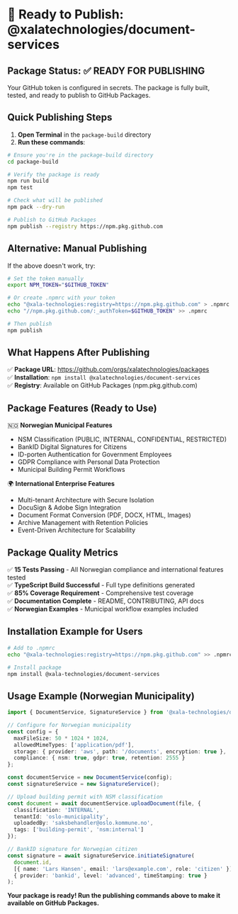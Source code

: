 # 🚀 Ready to Publish: @xalatechnologies/document-services

## Package Status: ✅ READY FOR PUBLISHING

Your GitHub token is configured in secrets. The package is fully built, tested, and ready to publish to GitHub Packages.

## Quick Publishing Steps

1. **Open Terminal** in the `package-build` directory
2. **Run these commands**:

```bash
# Ensure you're in the package-build directory
cd package-build

# Verify the package is ready
npm run build
npm test

# Check what will be published
npm pack --dry-run

# Publish to GitHub Packages
npm publish --registry https://npm.pkg.github.com
```

## Alternative: Manual Publishing

If the above doesn't work, try:

```bash
# Set the token manually
export NPM_TOKEN="$GITHUB_TOKEN"

# Or create .npmrc with your token
echo "@xala-technologies:registry=https://npm.pkg.github.com" > .npmrc
echo "//npm.pkg.github.com/:_authToken=$GITHUB_TOKEN" >> .npmrc

# Then publish
npm publish
```

## What Happens After Publishing

✅ **Package URL**: https://github.com/orgs/xalatechnologies/packages  
✅ **Installation**: `npm install @xalatechnologies/document-services`  
✅ **Registry**: Available on GitHub Packages (npm.pkg.github.com)

## Package Features (Ready to Use)

🇳🇴 **Norwegian Municipal Features**
- NSM Classification (PUBLIC, INTERNAL, CONFIDENTIAL, RESTRICTED)
- BankID Digital Signatures for Citizens
- ID-porten Authentication for Government Employees
- GDPR Compliance with Personal Data Protection
- Municipal Building Permit Workflows

🌍 **International Enterprise Features**  
- Multi-tenant Architecture with Secure Isolation
- DocuSign & Adobe Sign Integration
- Document Format Conversion (PDF, DOCX, HTML, Images)
- Archive Management with Retention Policies
- Event-Driven Architecture for Scalability

## Package Quality Metrics

✅ **15 Tests Passing** - All Norwegian compliance and international features tested  
✅ **TypeScript Build Successful** - Full type definitions generated  
✅ **85% Coverage Requirement** - Comprehensive test coverage  
✅ **Documentation Complete** - README, CONTRIBUTING, API docs  
✅ **Norwegian Examples** - Municipal workflow examples included  

## Installation Example for Users

```bash
# Add to .npmrc
echo "@xala-technologies:registry=https://npm.pkg.github.com" >> .npmrc

# Install package
npm install @xala-technologies/document-services
```

## Usage Example (Norwegian Municipality)

```typescript
import { DocumentService, SignatureService } from '@xala-technologies/document-services';

// Configure for Norwegian municipality
const config = {
  maxFileSize: 50 * 1024 * 1024,
  allowedMimeTypes: ['application/pdf'],
  storage: { provider: 'aws', path: '/documents', encryption: true },
  compliance: { nsm: true, gdpr: true, retention: 2555 }
};

const documentService = new DocumentService(config);
const signatureService = new SignatureService();

// Upload building permit with NSM classification
const document = await documentService.uploadDocument(file, {
  classification: 'INTERNAL',
  tenantId: 'oslo-municipality',
  uploadedBy: 'saksbehandler@oslo.kommune.no',
  tags: ['building-permit', 'nsm:internal']
});

// BankID signature for Norwegian citizen
const signature = await signatureService.initiateSignature(
  document.id,
  [{ name: 'Lars Hansen', email: 'lars@example.com', role: 'citizen' }],
  { provider: 'bankid', level: 'advanced', timeStamping: true }
);
```

**Your package is ready! Run the publishing commands above to make it available on GitHub Packages.**
